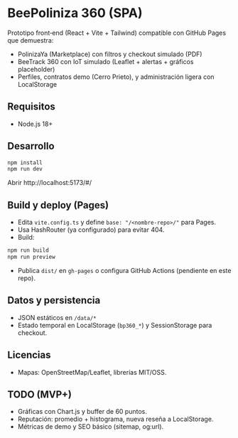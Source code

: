 # BeePoliniza 360 (SPA)

Prototipo front‑end (React + Vite + Tailwind) compatible con GitHub Pages que demuestra:

- PolinizaYa (Marketplace) con filtros y checkout simulado (PDF)
- BeeTrack 360 con IoT simulado (Leaflet + alertas + gráficos placeholder)
- Perfiles, contratos demo (Cerro Prieto), y administración ligera con LocalStorage

## Requisitos

- Node.js 18+

## Desarrollo

```powershell
npm install
npm run dev
```

Abrir http://localhost:5173/#/

## Build y deploy (Pages)

- Edita `vite.config.ts` y define `base: "/<nombre-repo>/"` para Pages.
- Usa HashRouter (ya configurado) para evitar 404.
- Build:

```powershell
npm run build
npm run preview
```

- Publica `dist/` en `gh-pages` o configura GitHub Actions (pendiente en este repo).

## Datos y persistencia

- JSON estáticos en `/data/*`
- Estado temporal en LocalStorage (`bp360_*`) y SessionStorage para checkout.

## Licencias

- Mapas: OpenStreetMap/Leaflet, librerías MIT/OSS.

## TODO (MVP+)

- Gráficas con Chart.js y buffer de 60 puntos.
- Reputación: promedio + histograma, nueva reseña a LocalStorage.
- Métricas de demo y SEO básico (sitemap, og:url).
